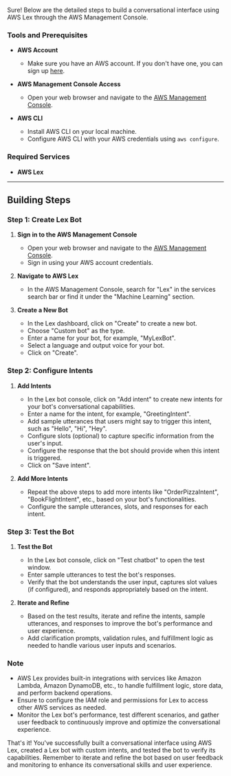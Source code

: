 Sure! Below are the detailed steps to build a conversational interface using AWS Lex through the AWS Management Console.

### Tools and Prerequisites

- **AWS Account**
  - Make sure you have an AWS account. If you don't have one, you can sign up [here](https://aws.amazon.com/).

- **AWS Management Console Access**
  - Open your web browser and navigate to the [AWS Management Console](https://aws.amazon.com/console/).

- **AWS CLI**
  - Install AWS CLI on your local machine.
  - Configure AWS CLI with your AWS credentials using `aws configure`.

### Required Services

- **AWS Lex**

---

## Building Steps

### Step 1: Create Lex Bot

1. **Sign in to the AWS Management Console**
   - Open your web browser and navigate to the [AWS Management Console](https://aws.amazon.com/console/).
   - Sign in using your AWS account credentials.

2. **Navigate to AWS Lex**
   - In the AWS Management Console, search for "Lex" in the services search bar or find it under the "Machine Learning" section.

3. **Create a New Bot**
   - In the Lex dashboard, click on "Create" to create a new bot.
   - Choose "Custom bot" as the type.
   - Enter a name for your bot, for example, "MyLexBot".
   - Select a language and output voice for your bot.
   - Click on "Create".

### Step 2: Configure Intents

1. **Add Intents**
   - In the Lex bot console, click on "Add intent" to create new intents for your bot's conversational capabilities.
   - Enter a name for the intent, for example, "GreetingIntent".
   - Add sample utterances that users might say to trigger this intent, such as "Hello", "Hi", "Hey".
   - Configure slots (optional) to capture specific information from the user's input.
   - Configure the response that the bot should provide when this intent is triggered.
   - Click on "Save intent".

2. **Add More Intents**
   - Repeat the above steps to add more intents like "OrderPizzaIntent", "BookFlightIntent", etc., based on your bot's functionalities.
   - Configure the sample utterances, slots, and responses for each intent.

### Step 3: Test the Bot

1. **Test the Bot**
   - In the Lex bot console, click on "Test chatbot" to open the test window.
   - Enter sample utterances to test the bot's responses.
   - Verify that the bot understands the user input, captures slot values (if configured), and responds appropriately based on the intent.

2. **Iterate and Refine**
   - Based on the test results, iterate and refine the intents, sample utterances, and responses to improve the bot's performance and user experience.
   - Add clarification prompts, validation rules, and fulfillment logic as needed to handle various user inputs and scenarios.

### Note

- AWS Lex provides built-in integrations with services like Amazon Lambda, Amazon DynamoDB, etc., to handle fulfillment logic, store data, and perform backend operations.
- Ensure to configure the IAM role and permissions for Lex to access other AWS services as needed.
- Monitor the Lex bot's performance, test different scenarios, and gather user feedback to continuously improve and optimize the conversational experience.

That's it! You've successfully built a conversational interface using AWS Lex, created a Lex bot with custom intents, and tested the bot to verify its capabilities. Remember to iterate and refine the bot based on user feedback and monitoring to enhance its conversational skills and user experience.
